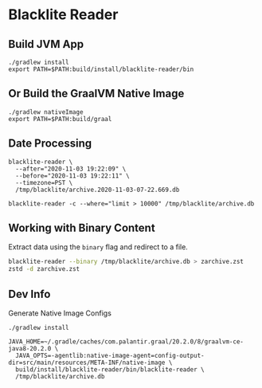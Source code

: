 # Blacklite Reader

## Build JVM App
```
./gradlew install
export PATH=$PATH:build/install/blacklite-reader/bin
```

## Or Build the GraalVM Native Image
```
./gradlew nativeImage
export PATH=$PATH:build/graal
```

## Date Processing

```
blacklite-reader \
  --after="2020-11-03 19:22:09" \
  --before="2020-11-03 19:22:11" \
  --timezone=PST \
  /tmp/blacklite/archive.2020-11-03-07-22.669.db
```

```
blacklite-reader -c --where="limit > 10000" /tmp/blacklite/archive.db
```

## Working with Binary Content

Extract data using the `binary` flag and redirect to a file.

```bash
blacklite-reader --binary /tmp/blacklite/archive.db > zarchive.zst
zstd -d zarchive.zst 
```

## Dev Info

Generate Native Image Configs
```
./gradlew install

JAVA_HOME=~/.gradle/caches/com.palantir.graal/20.2.0/8/graalvm-ce-java8-20.2.0 \
  JAVA_OPTS=-agentlib:native-image-agent=config-output-dir=src/main/resources/META-INF/native-image \
  build/install/blacklite-reader/bin/blacklite-reader \
  /tmp/blacklite/archive.db
```

